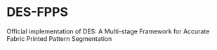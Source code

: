 # DES-FPPS
Official implementation of DES: A Multi-stage Framework for Accurate Fabric Printed Pattern Segmentation
